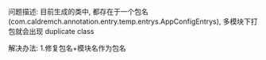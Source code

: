 问题描述:
目前生成的类中, 都存在于一个包名(com.caldremch.annotation.entry.temp.entrys.AppConfigEntrys), 多模块下打包就会出现 duplicate class

解决办法:
1.修复包名+模块名作为包名

